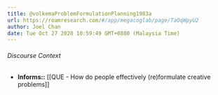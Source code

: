 ```yaml
---
title: @volkemaProblemFormulationPlanning1983a
url: https://roamresearch.com/#/app/megacoglab/page/TaQqWpyU2
author: Joel Chan
date: Tue Oct 27 2020 10:59:49 GMT+0800 (Malaysia Time)
---
```




###### Discourse Context

- **Informs::** [[QUE - How do people effectively (re)formulate creative problems]]
